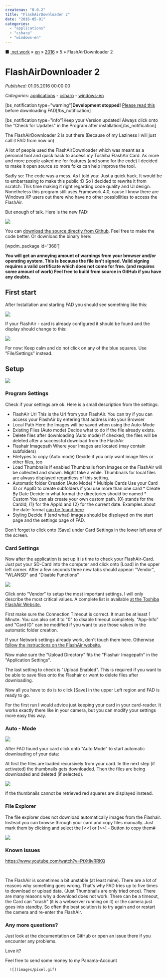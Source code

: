 ```yaml
---
createnav: "0.0.2"
title: "FlashAirDownloader 2"
date: "2016-05-01"
categories: 
  - "applications"
  - "csharp"
  - "windows-en"
---
```

■ [.net.work](/) » [en](/en) » [2016](/en#2016)  » 5 » FlashAirDownloader 2

# FlashAirDownloader 2
_Published:_ 01.05.2016 00:00:00

_Categories_: [applications](/en/categories#applications) - [csharp](/en/categories#csharp) - [windows-en](/en/categories#windows-en)


\[bs\_notification type="warning"\]**Development stopped!** [Please read this](http://dotnet.work/2017/01/flashairdownloader-development-now-its-your-turn/) before downloading FAD\[/bs\_notification\]

\[bs\_notification type="info"\]Keep your Version updated! Always click onto the "Check for Updates" in the Program after installation\[/bs\_notification\]

The FlashAirDownloader 2 is out there (Because of my Laziness I will just call it FAD from now on)

A lot of people used the FlashAirDownloader which was meant as a personal tool and quick hack to access my Toshiba FlashAir Card. As more and more people asked me for features (and some for the code) I decided to make it open source so more folks can help improve the tool.

Sadly so: The code was a mess. As I told you: Just a quick hack. It would be to embarrassing to make this public :D So I decided to rewrite it from scratch: This time making it right regarding code quality and UI design. Nonetheless this program still uses Framework 4.0, cause I know there are Windows XP users out there who have no other possibilities to access the FlashAir.

But enough of talk. Here is the new FAD:

![](images/autocopy.PNG)

You can [download the source directly from Github](https://github.com/OleAlbers/fad2). Feel free to make the code better. Or download the binary here:

\[wpdm\_package id='368'\]

**You will get an annoying amount of warnings from your browser and/or operating system. This is because the file isn't signed. Valid signing requires a valid certificate which does not come for free. (and requires some amount of work) Feel free to build from source in GitHub if you have any doubts.** 

## First start

After Installation and starting FAD you should see something like this:

[![](images/searching%20card.PNG)](https://raw.githubusercontent.com/OleAlbers/fad2/develop/help/searching%20card.PNG)

If your FlashAir - card is already configured it should be found and the display should change to this:

[![](images/foundcard.PNG)](https://raw.githubusercontent.com/OleAlbers/fad2/develop/help/foundcard.PNG)

For now: Keep calm and do not click on any of the blue squares. Use "File/Settings" instead.

## Setup

[![](images/settings1.PNG)](https://raw.githubusercontent.com/OleAlbers/fad2/develop/help/settings1.PNG)

### Program Settings

Check if your settings are ok. Here is a small description from the settings:

- FlashAir Url This is the Url from your FlashAir. You can try if you can access your FlashAir by entering that address into your Browser
- Local Path Here the Images will be saved when using the Auto-Mode
- Existing Files (Auto mode) Decide what to do if the file already exists.
- Delete files after downloading (Auto mode) If checked, the files will be deleted after a successful download from the FlashAir
- Flashair Imagepath Where your Images are located (may contain subfolders)
- Filetypes to copy (Auto mode) Decide if you only want image files or other files, too
- Load Thumbnails If enabled Thumbnails from Images on the FlashAir will be collected and shown. Might take a while. Thumbnails for local files are always displayed regardless of this setting.
- Automatic folder Creation (Auto Mode) \* Multiple Cards Use your Card ID or AppID to create subfolders if you use more than one card \* Create By Date Decide in what format the directories should be named \* Custom You can als create your own custom path. {0} stands for the CardId, {1} for the AppId and {2} for the current date. Examples about the date-format [can be found here](http://www.csharp-examples.net/string-format-datetime/)
- Styling Decide if (and what) images should be displayed on the start page and the settings page of FAD.

Don't forget to click onto \[Save\] under Card Settings in the lower left area of the screen.

### Card Settings

Now after the application is set up it is time to check your FlashAir-Card. Just put your SD-Card into the computer and click onto \[Load\] in the upper left corner. After a few seconds three new tabs should appear: "Vendor", "WLANSD" and "Disable Functions"

[![](images/settings2.PNG)](https://raw.githubusercontent.com/OleAlbers/fad2/develop/help/settings2.PNG)

Click onto "Vendor" to setup the most important settings. I will only describe the most critical values. A complete list is available [at the Toshiba FlashAir Website.](https://flashair-developers.com/en/documents/api/config/)

First make sure the Connection Timeout is correct. It must be at least 1 Minute. You can also set it to "0" to disable timeout completely. "App-Info" and "Card ID" can be modified if you want to use those values in the automatic folder creation.

If your Network settings already work, don't touch them here. Otherwise [follow the instructions on the FlashAir website.](https://www.toshiba.co.jp/p-media/wwsite/flashair.htm)

Now make sure the "Upload Directory" fits the "Flashair Imagepath" in the "Application Settings".

The last setting to check is "Upload Enabled". This is required if you want to be able to save files onto the Flashair or want to delete files after downloading.

Now all you have to do is to click \[Save\] in the upper Left region and FAD is ready to go.

For the first run I would advice just keeping your card in your card-reader. It works exactly there like in your camera, but you can modify your settings more easy this way.

### Auto - Mode

[![](images/foundcard.PNG)](https://raw.githubusercontent.com/OleAlbers/fad2/develop/help/foundcard.PNG)

After FAD found your card click onto "Auto Mode" to start automatic downloading of your data:

At first the files are loaded recursively from your card. In the next step (if activated) the thumbnails gets downloaded. Then the files are being downloaded and deleted (if selected).

[![](images/autocopy.PNG)](https://raw.githubusercontent.com/OleAlbers/fad2/develop/help/autocopy.PNG)

If the thumbnails cannot be retrieved red squares are displayed instead.

### File Explorer

The file explorer does not download automatically images from the Flashair. Instead you can browse through your card and copy files manually. Just mark them by clicking and select the \[<<\] or \[>>\] - Button to copy them#

[![](images/markedright.PNG)](https://raw.githubusercontent.com/OleAlbers/fad2/develop/help/markedright.PNG)

### Known issues

https://www.youtube.com/watch?v=PtXtIivRRKQ

 

The FlashAir is sometimes a bit unstable (at least mine). There are a lot of reasons why something goes wrong. That's why FAD tries up to five times to download or upload data. (Just Thumbnails are only tried once). There are many reasons why a download does not work. There can be a timeout, the Card can "crash" (it is a webserver running on it) or the camera just goes into standby. So often the best solution is to try again and or restart the camera and re-enter the FlashAir.

### Any more questions?

Just look at the documentation on GitHub or open an issue there if you encounter any problems.

Love it?

Feel free to send some money to my Panama-Account

      ![](images/pixel.gif)
